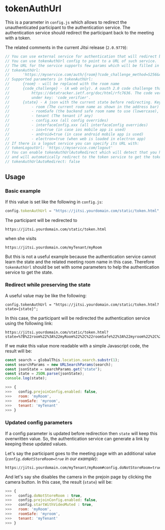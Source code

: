# tokenAuthUrl

This is a parameter in `config.js` which allows to redirect the unauthenticated
participant to the authentication service. The authentication service should
redirect the participant back to the meeting with a token.

The related comments in the current Jitsi release (`2.0.9779`):

```javascript
// You can use external service for authentication that will redirect back passing a jwt token
// You can use tokenAuthUrl config to point to a URL of such service.
// The URL for the service supports few params which will be filled in by the code.
// tokenAuthUrl:
//      'https://myservice.com/auth/{room}?code_challenge_method=S256&code_challenge={code_challenge}&state={state}'
// Supported parameters in tokenAuthUrl:
//      {room} - will be replaced with the room name
//      {code_challenge} - (A web only). A oauth 2.0 code challenge that will be sent to the service. See:
//          https://datatracker.ietf.org/doc/html/rfc7636. The code verifier will be saved in the sessionStorage
//          under key: 'code_verifier'.
//      {state} - A json with the current state before redirecting. Keys that are included in the state:
//          - room (The current room name as shown in the address bar)
//          - roomSafe (the backend safe room name to use (lowercase), that is passed to the backend)
//          - tenant (The tenant if any)
//          - config.xxx (all config overrides)
//          - interfaceConfig.xxx (all interfaceConfig overrides)
//          - ios=true (in case ios mobile app is used)
//          - android=true (in case android mobile app is used)
//          - electron=true (when web is loaded in electron app)
// If there is a logout service you can specify its URL with:
// tokenLogoutUrl: 'https://myservice.com/logout'
// You can enable tokenAuthUrlAutoRedirect which will detect that you have logged in successfully before
// and will automatically redirect to the token service to get the token for the meeting.
// tokenAuthUrlAutoRedirect: false
```

## Usage

### Basic example

If this value is set like the following in `config.js`:

```javascript
config.tokenAuthUrl = "https://jitsi.yourdomain.com/static/token.html";
```

The participant will be redirected to

```
https://jitsi.yourdomain.com/static/token.html
```

when she visits

```
https://jitsi.yourdomain.com/myTenant/myRoom
```

But this is not a useful example because the authentication service cannot learn
the state and the related meeting room name in this case. Therefore
`tokenAuthUrl` should be set with some parameters to help the authentication
service to get the state.

### Redirect while preserving the state

A useful value may be like the following:

```
config.tokenAuthUrl = "https://jitsi.yourdomain.com/static/token.html?state={state}";
```

In this case, the participant will be redirected the authentication service
using the following link:

```
https://jitsi.yourdomain.com/static/token.html?state=%7B%22room%22%3A%22myRoom%22%2C%22roomSafe%22%3A%22myroom%22%2C%22tenant%22%3A%22myTenant%22%2C%22config.prejoinConfig.enabled%22%3Afalse%7D
```

If we make this value more readable with a simple Javascript code, the result
will be:

```javascript
const search = globalThis.location.search.substr(1);
const searchParams = new URLSearchParams(search);
const jsonState = searchParams.get("state");
const state = JSON.parse(jsonState);
console.log(state);

>>> {
>>>   config.prejoinConfig.enabled: false,
>>>   room: 'myRoom',
>>>   roomSafe: 'myroom',
>>>   tenant: 'myTenant'
>>> }
```

### Updated config parameters

If a config parameter is updated before redirection then `state` will keep this
overwritten value. So, the authentication service can generate a link by keeping
these updated values.

Let's say the participant goes to the meeting page with an additional value
(_`config.doNotStoreRoom=true` in our example_):

```
https://jitsi.yourdomain.com/myTenant/myRoom#config.doNotStoreRoom=true
```

And let's say she disables the camera in the prejoin page by clicking the camera
button. In this case, the result (`state`) will be:

```javascript
>>> {
>>>   config.doNotStoreRoom : true,
>>>   config.prejoinConfig.enabled: false,
>>>   config.startWithVideoMuted : true,
>>>   room: 'myRoom',
>>>   roomSafe: 'myroom',
>>>   tenant: 'myTenant'
>>> }
```
